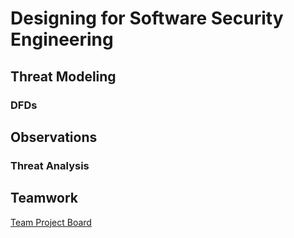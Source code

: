 # Designing for Software Security Engineering
## Threat Modeling
### DFDs
## Observations
### Threat Analysis
## Teamwork
[Team Project Board](https://github.com/eeiler/Team-8-ERPNext/projects/1) 
